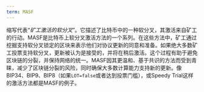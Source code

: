 ```yaml
---
term: MASF
---
```


缩写代表“*矿工激活的软分叉*”。它描述了比特币中的一种软分叉，其激活来自矿工的行动。MASF是比特币上软分叉激活方法的一个系列。在这些方法中，矿工通过挖掘支持软分叉锁定的区块来表示他们对协议更新的同意和准备。如果绝大多数矿工投票支持软分叉，更新被认为是接受的，并将在稍后激活。这个过程有助于避免区块链的分裂，并保持网络的统一。MASF因其更温和、基于共识的方法而受到青睐，减少了区块链分裂的风险，同时确保大多数计算能力支持新的更新。像BIP34、BIP9、BIP8（如果`LOT=false`或者达到投票门槛），或Speedy Trial这样的激活方法都是MASF的例子。